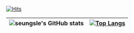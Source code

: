 [![Hits](https://hits.seeyoufarm.com/api/count/incr/badge.svg?url=https%3A%2F%2Fgithub.com%2FaLVINlEE9&count_bg=%2379C83D&title_bg=%23555555&icon=&icon_color=%23E7E7E7&title=hits&edge_flat=false)](https://hits.seeyoufarm.com)

|![seungsle's GitHub stats](https://github-readme-stats.vercel.app/api?username=aLVINlEE9&theme=bg_color&show_icons=true)|[![Top Langs](https://github-readme-stats.vercel.app/api/top-langs/?username=aLVINlEE9)](https://github.com/aLVINlEE9/github-readme-stats)|
|:---:|:---:|
